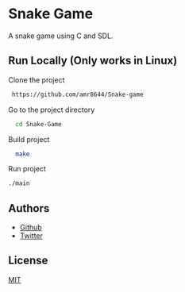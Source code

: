 
# Snake Game

A snake game using C and SDL.
## Run Locally (Only works in Linux)

Clone the project

```bash
 https://github.com/amr8644/Snake-game
```

Go to the project directory

```bash
  cd Snake-Game
```


Build project

```bash
  make

```

Run project

```bash
./main
```

## Authors

- [Github](https://github.com/amr8644)
- [Twitter](https://twitter.com/ashebo_amr)



## License

[MIT](https://choosealicense.com/licenses/mit/)

